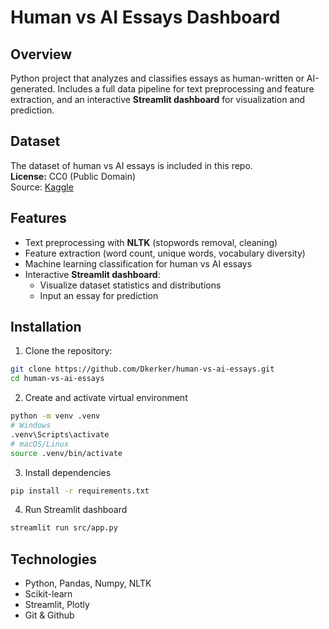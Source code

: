 # Human vs AI Essays Dashboard

## Overview
Python project that analyzes and classifies essays as human-written or AI-generated. 
Includes a full data pipeline for text preprocessing and feature extraction, and an interactive **Streamlit dashboard** for visualization and prediction.

## Dataset
The dataset of human vs AI essays is included in this repo.  
**License:** CC0 (Public Domain)  
Source: [Kaggle](https://www.kaggle.com/datasets/navjotkaushal/human-vs-ai-generated-essays)

## Features
- Text preprocessing with **NLTK** (stopwords removal, cleaning)
- Feature extraction (word count, unique words, vocabulary diversity)
- Machine learning classification for human vs AI essays
- Interactive **Streamlit dashboard**:
  - Visualize dataset statistics and distributions
  - Input an essay for prediction

## Installation
1. Clone the repository:
```bash
git clone https://github.com/Dkerker/human-vs-ai-essays.git
cd human-vs-ai-essays
```
2. Create and activate virtual environment
```bash
python -m venv .venv
# Windows
.venv\Scripts\activate
# macOS/Linux
source .venv/bin/activate
```
3. Install dependencies
```bash
pip install -r requirements.txt
```
4. Run Streamlit dashboard
```bash
streamlit run src/app.py
```

## Technologies
- Python, Pandas, Numpy, NLTK
- Scikit-learn
- Streamlit, Plotly
- Git & Github
